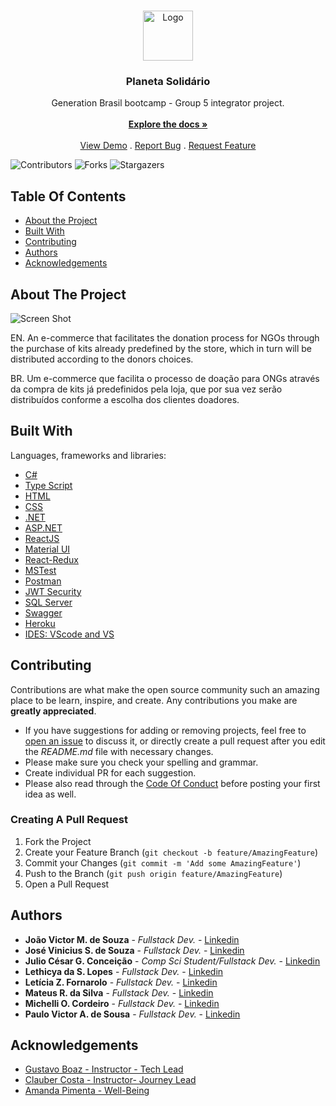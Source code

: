 <br/>
<p align="center">
  <a href="https://github.com/julioconceicao/ProjetoIntegradorGenerationG5">
    <img src="https://cdn.discordapp.com/attachments/966414382747754577/986619736068620320/unknown.png" alt="Logo" width="80" height="80">
  </a>

  <h3 align="center">Planeta Solidário</h3>

  <p align="center">
    Generation Brasil bootcamp - Group 5 integrator project.
    <br/>
    <br/>
    <a href="https://github.com/julioconceicao/ProjetoIntegradorGenerationG5"><strong>Explore the docs »</strong></a>
    <br/>
    <br/>
    <a href="https://planetasolidario.netlify.app/" target="_blank">View Demo</a>
    .
    <a href="https://github.com/julioconceicao/ProjetoIntegradorGenerationG5/issues">Report Bug</a>
    .
    <a href="https://github.com/julioconceicao/ProjetoIntegradorGenerationG5/issues">Request Feature</a>
  </p>
</p>

![Contributors](https://img.shields.io/github/contributors/julioconceicao/ProjetoIntegradorGenerationG5?color=dark-green) ![Forks](https://img.shields.io/github/forks/julioconceicao/ProjetoIntegradorGenerationG5?style=social) ![Stargazers](https://img.shields.io/github/stars/julioconceicao/ProjetoIntegradorGenerationG5?style=social) 

## Table Of Contents

* [About the Project](#about-the-project)
* [Built With](#built-with)
* [Contributing](#contributing)
* [Authors](#authors)
* [Acknowledgements](#acknowledgements)

## About The Project

![Screen Shot](https://cdn.discordapp.com/attachments/966414382747754577/986665187899768912/unknown.png)

EN. An e-commerce that facilitates the donation process for NGOs through the purchase of kits already predefined by the store, which in turn will be distributed according to the donors choices.

BR. Um e-commerce que facilita o processo de doação para ONGs através da compra de kits já predefinidos pela loja, que por sua vez serão distribuídos conforme a escolha dos clientes doadores.


## Built With

Languages, frameworks and libraries:

* [C#](https://docs.microsoft.com/pt-br/dotnet/csharp/)
* [Type Script](https://www.typescriptlang.org/docs/home/)
* [HTML](https://www.w3schools.com/html/default.asp)
* [CSS](https://www.w3schools.com/css/default.asp)
* [.NET](https://docs.microsoft.com/en-us/dotnet/)
* [ASP.NET](https://docs.microsoft.com/en-us/aspnet/core/?view=aspnetcore-6.0)
* [ReactJS](https://reactjs.org/docs/getting-started.html)
* [Material UI](https://v4.mui.com/)
* [React-Redux](https://react-redux.js.org/)
* [MSTest](https://docs.microsoft.com/en-us/dotnet/core/testing/unit-testing-with-mstest)
* [Postman](https://www.postman.com/)
* [JWT Security](https://jwt.io/introduction/)
* [SQL Server](https://docs.microsoft.com/pt-br/sql/sql-server/?view=sql-server-ver16)
* [Swagger](https://swagger.io/docs/)
* [Heroku](https://devcenter.heroku.com/categories/reference)
* [IDES: VScode and VS]()

## Contributing

Contributions are what make the open source community such an amazing place to be learn, inspire, and create. Any contributions you make are **greatly appreciated**.
* If you have suggestions for adding or removing projects, feel free to [open an issue](https://github.com/julioconceicao/ProjetoIntegradorGenerationG5/issues/new) to discuss it, or directly create a pull request after you edit the *README.md* file with necessary changes.
* Please make sure you check your spelling and grammar.
* Create individual PR for each suggestion.
* Please also read through the [Code Of Conduct](https://github.com/julioconceicao/ProjetoIntegradorGenerationG5/blob/main/CODE_OF_CONDUCT.md) before posting your first idea as well.

### Creating A Pull Request

1. Fork the Project
2. Create your Feature Branch (`git checkout -b feature/AmazingFeature`)
3. Commit your Changes (`git commit -m 'Add some AmazingFeature'`)
4. Push to the Branch (`git push origin feature/AmazingFeature`)
5. Open a Pull Request

## Authors

* **João Victor M. de Souza** - *Fullstack Dev.* - [Linkedin](https://www.linkedin.com/in/joaovictormenezesdesouza/)
* **José Vinicius S. de Souza** - *Fullstack Dev.* - [Linkedin](https://www.linkedin.com/in/josevinicius53/)
* **Julio César G. Conceição** - *Comp Sci Student/Fullstack Dev.* - [Linkedin](https://www.linkedin.com/in/juliocesargoncalvesconceicao/) 
* **Lethicya da S. Lopes** - *Fullstack Dev.* - [Linkedin](https://www.linkedin.com/in/lethicyaslopes/)
* **Letícia Z. Fornarolo** - *Fullstack Dev.* - [Linkedin](https://www.linkedin.com/in/leticiazimerer/)
* **Mateus R. da Silva** - *Fullstack Dev.* - [Linkedin](https://www.linkedin.com/in/matheusrodriguesdasilva23/)
* **Michelli O. Cordeiro** - *Fullstack Dev.* - [Linkedin](https://www.linkedin.com/in/michellicordeiro/)
* **Paulo Victor A. de Sousa** - *Fullstack Dev.* - [Linkedin](https://www.linkedin.com/in/almeidaapauloo/)

## Acknowledgements

* [Gustavo Boaz - Instructor - Tech Lead](https://www.linkedin.com/in/gustavoboaz/)
* [Clauber Costa - Instructor- Journey Lead](https://www.linkedin.com/in/clauber-costa-684381218/)
* [Amanda Pimenta - Well-Being]()
